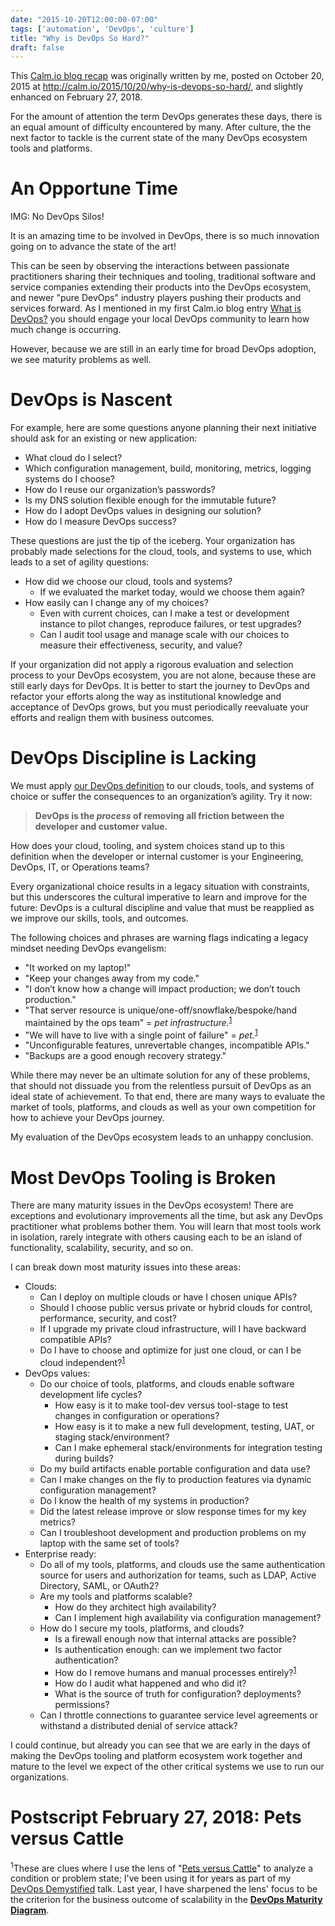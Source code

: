 ```yaml
---
date: "2015-10-20T12:00:00-07:00"
tags: ['automation', 'DevOps', 'culture']
title: "Why is DevOps So Hard?"
draft: false
---
```

This [Calm.io blog recap](/post/calm.io-recap/)
 was originally written by me, posted on October 20, 2015 at
http://calm.io/2015/10/20/why-is-devops-so-hard/,
and slightly enhanced on February 27, 2018.
<!--more-->

For the amount of attention the term DevOps generates these days,
 there is an equal amount of difficulty encountered by many.
 After culture, the the next factor to tackle is the current state of the
 many DevOps ecosystem tools and platforms.

# An Opportune Time #

IMG: No DevOps Silos!

It is an amazing time to be involved in DevOps, there is so much innovation
 going on to advance the state of the art!

This can be seen by observing the interactions between passionate practitioners
 sharing their techniques and tooling, traditional software and service
 companies extending their products into the DevOps ecosystem, and newer
 "pure DevOps" industry players pushing their products and services forward.
 As I mentioned in my first Calm.io blog entry
 [What is DevOps?](/post/calm.io-recap/calm.io-i-dream-of-devops-but-what-is-devops/#opportunity-for-cultural-disruption)
 you should engage your local DevOps community to learn how much change is
 occurring.

However, because we are still in an early time for broad DevOps adoption,
 we see maturity problems as well.

# DevOps is Nascent #

For example, here are some questions anyone planning their next initiative
 should ask for an existing or new application:

* What cloud do I select?
* Which configuration management, build, monitoring, metrics,
  logging systems do I choose?
* How do I reuse our organization’s passwords?
* Is my DNS solution flexible enough for the immutable future?
* How do I adopt DevOps values in designing our solution?
* How do I measure DevOps success?

These questions are just the tip of the iceberg. Your organization has probably
 made selections for the cloud, tools, and systems to use, which leads to a set
 of agility questions:

* How did we choose our cloud, tools and systems?
  * If we evaluated the market today, would we choose them again?
* How easily can I change any of my choices?
  * Even with current choices, can I make a test or development instance to
  pilot changes, reproduce failures, or test upgrades?
  * Can I audit tool usage and manage scale with our choices to measure their
  effectiveness, security, and value?

If your organization did not apply a rigorous evaluation and selection process
 to your DevOps ecosystem, you are not alone, because these are still early
 days for DevOps. It is better to start the journey to DevOps and refactor
 your efforts along the way as institutional knowledge and acceptance of
 DevOps grows, but you must periodically reevaluate your efforts and realign
 them with business outcomes.

# DevOps Discipline is Lacking #

We must apply [our DevOps definition](/post/calm.io-recap/calm.io-i-dream-of-devops-but-what-is-devops/)
 to our clouds, tools, and systems of choice or suffer the consequences
 to an organization’s agility. Try it now:

> __DevOps is the *process* of removing all friction
 between the developer and customer value.__

How does your cloud, tooling, and system choices stand up to this definition
 when the developer or internal customer is your Engineering, DevOps, IT, or
 Operations teams?

Every organizational choice results in a legacy situation with constraints,
 but this underscores the cultural imperative to learn and improve for the
 future: DevOps is a cultural discipline and value that must be reapplied
 as we improve our skills, tools, and outcomes.

The following choices and phrases are warning flags indicating a legacy mindset
 needing DevOps evangelism:

* "It worked on my laptop!"
* "Keep your changes away from my code."
* "I don’t know how a change will impact production; we don’t touch production."
* "That server resource is unique/one-off/snowflake/bespoke/hand maintained
  by the ops team" = *pet infrastructure.*<sup>[1](#postscript-february-27-2018)</sup>
* "We will have to live with a single point of failure" = *pet.*<sup>[1](#postscript-february-27-2018)</sup>
* "Unconfigurable features, unrevertable changes, incompatible APIs."
* "Backups are a good enough recovery strategy."

While there may never be an ultimate solution for any of these problems,
 that should not dissuade you from the relentless pursuit of DevOps as an
 ideal state of achievement. To that end, there are many ways to evaluate
 the market of tools, platforms, and clouds as well as your own competition
 for how to achieve your DevOps journey.

My evaluation of the DevOps ecosystem leads to an unhappy conclusion.

# Most DevOps Tooling is Broken #

There are many maturity issues in the DevOps ecosystem! There are exceptions
 and evolutionary improvements all the time, but ask any DevOps practitioner
 what problems bother them. You will learn that most tools work in isolation,
 rarely integrate with others causing each to be an island of functionality,
 scalability, security, and so on.

I can break down most maturity issues into these areas:

* Clouds:
  * Can I deploy on multiple clouds or have I chosen unique APIs?
  * Should I choose public versus private or hybrid clouds for control,
   performance, security, and cost?
  * If I upgrade my private cloud infrastructure, will I have backward
   compatible APIs?
  * Do I have to choose and optimize for just one cloud, or can I be
   cloud independent?<sup>[1](#postscript-february-27-2018)</sup>
* DevOps values:
  * Do our choice of tools, platforms, and clouds enable software development
   life cycles?
    * How easy is it to make tool-dev versus tool-stage to test changes
     in configuration or operations?
    * How easy is it to make a new full development, testing, UAT, or staging
     stack/environment?
    * Can I make ephemeral stack/environments for integration testing
     during builds?
  * Do my build artifacts enable portable configuration and data use?
  * Can I make changes on the fly to production features via
   dynamic configuration management?
  * Do I know the health of my systems in production?
  * Did the latest release improve or slow response times for my key metrics?
  * Can I troubleshoot development and production problems on my laptop
   with the same set of tools?
* Enterprise ready:
  * Do all of my tools, platforms, and clouds use the same authentication
   source for users and authorization for teams, such as LDAP, Active Directory,
   SAML, or OAuth2?
  * Are my tools and platforms scalable?
    * How do they architect high availability?
    * Can I implement high availability via configuration management?
  * How do I secure my tools, platforms, and clouds?
    * Is a firewall enough now that internal attacks are possible?
    * Is authentication enough: can we implement two factor authentication?
    * How do I remove humans and manual processes entirely?<sup>[1](#postscript-february-27-2018)</sup>
    * How do I audit what happened and who did it?
    * What is the source of truth for configuration? deployments? permissions?
  * Can I throttle connections to guarantee service level agreements
   or withstand a distributed denial of service attack?

I could continue, but already you can see that we are early in the days of
 making the DevOps tooling and platform ecosystem work together and mature
 to the level we expect of the other critical systems we use to run our
 organizations.

# Postscript February 27, 2018: Pets versus Cattle #

<sup>1</sup>These are clues where I use the lens of
 "[Pets versus Cattle](http://cloudscaling.com/blog/cloud-computing/the-history-of-pets-vs-cattle/)"
 to analyze a condition or problem state; I've been using it for years as part
 of my [DevOps Demystified](/post/devops_demystified.md) talk. Last year,
 I have sharpened the lens' focus to be the criterion for the business outcome
 of scalability in the
 __[DevOps Maturity Diagram](/post/devops-maturity-diagram/#scalability-removing-pets)__.
